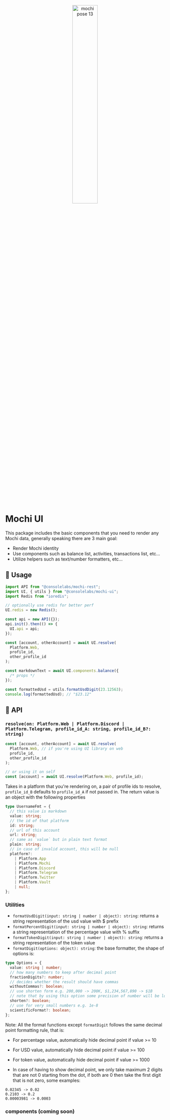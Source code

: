 <p align="center">
  <img src="https://github.com/consolelabs/mochi.js/assets/25856620/aa8250b3-4f3e-4231-aa9e-e788b8883ea4" alt="mochi pose 13" width="40%" />
</p>

# Mochi UI

This package includes the basic components that you need to render any Mochi data, generally speaking there are 3 main goal:

- Render Mochi identity
- Use components such as balance list, activities, transactions list, etc...
- Utilize helpers such as text/number formatters, etc...

## 🚀 Usage

```typescript
import API from "@consolelabs/mochi-rest";
import UI, { utils } from "@consolelabs/mochi-ui";
import Redis from "ioredis";

// optionally use redis for better perf
UI.redis = new Redis();

const api = new API({});
api.init().then(() => {
  UI.api = api;
});

const [account, otherAccount] = await UI.resolve(
  Platform.Web,
  profile_id,
  other_profile_id
);

const markdownText = await UI.components.balance({
  /* props */
});

const formattedUsd = utils.formatUsdDigit(23.12563);
console.log(formattedUsd); // "$23.12"
```

## 🤖 API

### `resolve(on: Platform.Web | Platform.Discord | Platform.Telegram, profile_id_A: string, profile_id_B?: string)`

```typescript
const [account, otherAccount] = await UI.resolve(
  Platform.Web, // if you're using UI library on web
  profile_id,
  other_profile_id
);

// or using it on self
const [account] = await UI.resolve(Platform.Web, profile_id);
```

Takes in a platform that you're rendering on, a pair of profile ids to resolve, `profile_id_B` defaults to `profile_id_A` if not passed in. The return value is an object with the following properties

```typescript
type UsernameFmt = {
  // this value is markdown
  value: string;
  // the id of that platform
  id: string;
  // url of this account
  url: string;
  // same as `value` but in plain text format
  plain: string;
  // in case of invalid account, this will be null
  platform?:
    | Platform.App
    | Platform.Mochi
    | Platform.Discord
    | Platform.Telegram
    | Platform.Twitter
    | Platform.Vault
    | null;
};
```

### Utilities

- `formatUsdDigit(input: string | number | object): string`: returns a string representation of the usd value with $ prefix
- `formatPercentDigit(input: string | number | object): string`: returns a string representation of the percentage value with % suffix
- `formatTokenDigit(input: string | number | object): string`: returns a string representation of the token value
- `formatDigit(options: object): string`: the base formatter, the shape of options is:

```typescript
type Options = {
  value: string | number;
  // how many numbers to keep after decimal point
  fractionDigits?: number;
  // decides whether the result should have commas
  withoutCommas?: boolean;
  // use shorten form e.g. 200,000 -> 200K, $1,234,567,890 -> $1B
  // note that by using this option some precision of number will be lost
  shorten?: boolean;
  // use for very small numbers e.g. 1e-8
  scientificFormat?: boolean;
};
```

Note: All the format functions except `formatDigit` follows the same decimal point formatting rule, that is:

- For percentage value, automatically hide decimal point if value >= 10
- For USD value, automatically hide decimal point if value >= 100
- For token value, automatically hide decimal point if value >= 1000

- In case of having to show decimal point, we only take maximum 2 digits that are not 0 starting from the dot, if both are 0 then take the first digit that is not zero, some examples:

```
0.02345 -> 0.02
0.2103 -> 0.2
0.00003981 -> 0.0003
```

### components (coming soon)
